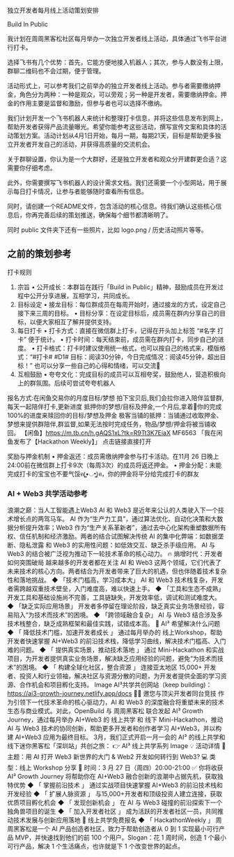 独立开发者每月线上活动策划安排

Build In Public

我计划在周周黑客松社区每月举办一次独立开发者线上活动，具体通过飞书平台进行打卡。

选择飞书有几个优势：首先，它能方便地接入机器人；其次，参与人数没有上限，群聊二维码也不会过期，便于管理。

活动形式上，可以参考我们之前举办的独立开发者线上活动。参与者需要缴纳押金，角色分为两种：一种是观众，可以旁观；另一种是开发者，需要缴纳押金。押金的作用主要是监督和激励，但参与者也可以选择不缴纳。

我们计划开发一个飞书机器人来统计和整理打卡信息，并将这些信息发布到网上，帮助开发者获得产品流量曝光。希望你能参考这些活动，撰写宣传文案和具体的活动策划方案。活动计划从4月1日开始，每月一期，每期21天，目标是帮助更多独立开发者开发自己的活动，并获得高质量的交流机会。

关于群聊设置，你认为是一个大群好，还是独立开发者和观众分开建群更合适？这需要你仔细考虑。

此外，你需要撰写飞书机器人的设计需求文档。我们还需要一个小型网站，用于展示每日打卡情况，让参与者能够随时查看所有信息。

同时，请创建一个README文件，包含活动的核心信息。待我们确认这些核心信息后，你再完善后续的策划推送，确保每个细节都清晰明了。

同时 public 文件夹下还有一些照片，比如 logo.png / 历史活动照片等等。


## 之前的策划参考

打卡规则
1. 宗旨
•  公开成长：本群旨在践行「Build in Public」精神，鼓励成员在开发过程中公开分享进展，互相学习，共同成长。
2. 目标设定
•  接龙目标：每位群成员在每周开始时，通过接龙的方式，设定自己接下来三周的目标。
•  目标分享：在设定目标后，成员需在群内分享自己的目标，以便大家相互了解并提供支持。
3. 每日打卡
•  打卡方式：直接在微信群上打卡，记得在开头加上标签 “#名字 打卡” 便于统计。
•  打卡时间：每天结束前，成员需在群内打卡，同步自己的进度。
•  打卡格式：打卡时建议使用统一格式，也可以按自己的格式来，模版格式：“#打卡# #D1# 目标：阅读30分钟，今日完成情况：阅读45分钟，超出目标！” 也可以分享一些自己的心得和情绪，可以交流🫶
4. 互相鼓励
•  夸夸文化：完成目标的成员可以互相夸奖，鼓励他人，营造积极向上的群氛围。后续可尝试夸夸机器人

报名方式:在闲鱼交易你的月度目标/梦想
拍下宝贝后,我们会拉你进入陪伴监督群,每天一起陪伴打卡,更新进度
抵押你的梦想/目标及押金,一个月后,拿着🫴你的完成100%的进度来赎回你的目标/梦想及押金
极客当铺的抵押：当铺通过收取押金、梦想来提供群陪伴,群监督,如果无法按时完成任务，物品/梦想/押金将被当铺收回。
【闲鱼】https://m.tb.cn/h.gAQS1xL?tk=R9Tt3K7EiaX MF6563 「我在闲鱼发布了【Hackathon Weekly】」
点击链接直接打开

奖励与押金机制
•  押金返还：成员需缴纳押金参与打卡活动。在11月 26 日晚上24:00前在微信群上打卡9次（每周3次）的成员将返还押金。
•  押金分配：未能完成打卡的宝宝也不要气馁ฅ(̳•◡•̳)ฅ，你的押金将平分给完成打卡的群友


### AI + Web3 共学活动参考
浪潮之巅：当人工智能遇上Web3
AI 和 Web3 是近年来公认的人类驶入下一个技术增长点的两驾马车。
AI 作为“生产力工具”，通过算法优化、自动化决策和大数据分析提升效率；Web3 作为“生产关系革新者”，通过去中心化架构重塑数据所有权、信任机制和经济激励。两者的结合试图解决传统 AI 的集中化弊端：如数据垄断、隐私泄露 和 Web3 的实用性问题：如低效交互、缺乏杀手级应用。
AI 与 Web3 的结合被广泛视为推动下一轮技术革命的核心动力。
🔥 熵增时代：开发者如何突围破局
越来越多的开发者都在关注 AI 和 Web3 这两个领域，它们代表了未来技术的核心方向。两者结合为开发者带来了巨大的机遇，但也伴随着技术复杂性和落地挑战。
◆ 「技术门槛高，学习成本大」
AI 和 Web3 技术栈复杂，开发者需跨越双重技术壁垒，入门难度高，难以快速上手。
◆ 「工具和生态不成熟」
开发工具和基础设施尚不完善，工具链缺失，开发效率低，调试和测试难度大。
◆ 「缺乏实际应用场景」
开发者多停留在理论阶段，缺乏真实业务场景经验，容易陷入“为技术而技术”的困境。
◆ 「跨领域融合复杂」
AI 与 Web3 结合涉及多技术栈整合，缺乏成熟框架和最佳实践，试错成本高。
🚀 AI³ 希望解决什么问题
◆ 「 降低技术门槛，加速开发者成长 」
通过每月举办的 线上Workshop，帮助开发者快速掌握 AI+Web3 的前沿技术栈，降低学习曲线，解决技术门槛高、入门难的问题。
◆ 「 提供真实场景，推动技术落地 」
通过 Mini-Hackathon 和实战项目，为开发者提供真实业务场景，解决缺乏应用经验的问题，避免“为技术而技术”的困境。
◆ 「 构建全球化社区，整合资源 」
连接亚太地区 15,000+ 开发者、投资人和行业领袖，解决社区与资源分散的问题，为开发者提供全面的学习资源、合作机会和项目孵化支持。
Image
AI³共学共创网站（keep building)：
https://ai3-growth-journey.netlify.app/docs
🧑‍💻 邀您与顶尖开发者同台竞技
作为引领下一代技术革命的核心驱动力，AI 和 Web3 的深度融合将重塑未来的技术生态与商业模式。对此，OpenBuild 与 周周黑客松 联合发起 AI³ Growth Journey，通过每月举办 AI+Web3 的 线上共学 和 线下 Mini-Hackathon，推动 AI 与 Web3 技术的协同创新，帮助更多开发者和创作者学习 AI+Web3，并以构建 AI+Web3 应用为最终目标。
3月，我们正式开启一月一会的 AI³ 的线上共学和线下迷你黑客松「深圳站」共创之旅：
👉  AI³ 线上共学系列
Image
💡  活动详情
📒 主题：用 AI 打开 Web3 新世界的大门 & Web2 开发如何转行到 Web3?
💻 类型：线上 Workshop 分享
📅 时间：3 月 27 日（周四）20:00-21:00
✅  你将收获
AI³ Growth Journey 将帮助你在 AI+Web3 融合创新的浪潮中占据先机，获取独特优势
◆ 「 掌握前沿技术 」
通过实战项目快速掌握 AI+Web3 的前沿技术栈和开发经验
◆ 「 扩展人脉资源 」
与15,000+开发者和顶级投资人建立连接，获取优质项目孵化机会
◆ 「 发现创新机会 」
在 AI 与 Web3 碰撞的前沿探索下一个独角兽项目的诞生
◆ 「 加入开发者社区 」
成为活跃的开发者社区一员，共同推动技术发展与创新应用落地
🚩  线上共学免费报名
◆ 「 HackathonWeekly 」
周周黑客松是一个 AI 产品创造者社区，致力于帮助创造者从 0 到 1 实现最小可行产品 MVP，并快速找到他们的前 100 个用户。Slogan：花 1 周时间，创造 1 个最小可行产品，解决 1 个生活痛点，也许就是下 1 个改变世界的起点。